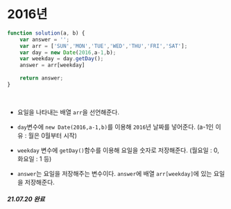 # 2016년

```javaScript
function solution(a, b) {
    var answer = '';
    var arr = ['SUN','MON','TUE','WED','THU','FRI','SAT'];
    var day = new Date(2016,a-1,b);
    var weekday = day.getDay();
    answer = arr[weekday]
    
    return answer;
}

```
<br>

- 요일을 나타내는 배열 `arr`을 선언해준다.

-  `day`변수에 `new Date(2016,a-1,b)`를 이용해 `2016`년 날짜를 넣어준다. (a-1인 이유 : 월은 0월부터 시작)
 
- `weekday` 변수에 `getDay()`함수를 이용해 요일을 숫자로 저장해준다. (월요일 : 0, 화요일 : 1 등)

- `answer`는 요일을 저장해주는 변수이다. `answer`에 배열 `arr[weekday]`에 있는 요일을 저장해준다.

##### 21.07.20 완료
